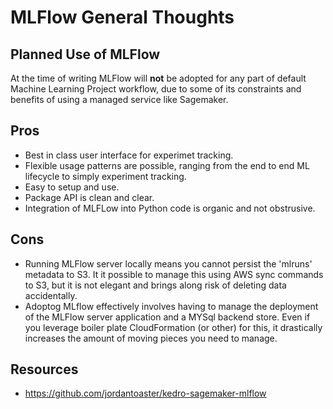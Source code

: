 # MLFlow General Thoughts

## Planned Use of MLFlow

At the time of writing MLFlow will **not** be adopted for any part of default Machine Learning Project workflow, due to some of its constraints and benefits of using a managed service like Sagemaker.

## Pros

- Best in class user interface for experimet tracking.
- Flexible usage patterns are possible, ranging from the end to end ML lifecycle to simply experiment tracking.
- Easy to setup and use.
- Package API is clean and clear.
- Integration of MLFLow into Python code is organic and not obstrusive.

## Cons

- Running MLFlow server locally means you cannot persist the 'mlruns' metadata to S3. It it possible to manage this using AWS sync commands to S3, but it is not elegant and brings along risk of deleting data accidentally.
- Adoptog MLflow effectively involves having to manage the deployment of the MLFlow server application and a MYSql backend store. Even if you leverage boiler plate CloudFormation (or other) for this, it drastically increases the amount of moving pieces you need to manage.

## Resources

- https://github.com/jordantoaster/kedro-sagemaker-mlflow
